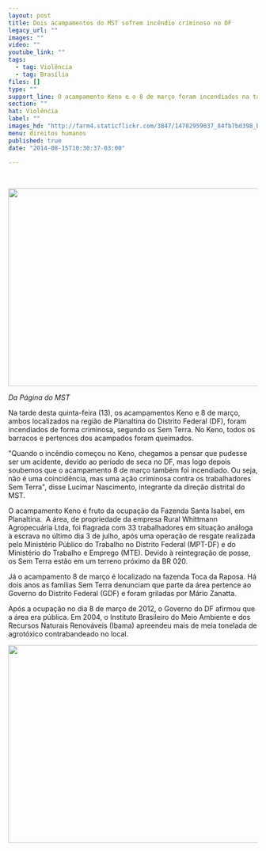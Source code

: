 ```yaml
---
layout: post
title: Dois acampamentos do MST sofrem incêndio criminoso no DF
legacy_url: ""
images: ""
video: ""
youtube_link: ""
tags:
  - tag: Violência
  - tag: Brasília
files: []
type: ""
support_line: O acampamento Keno e o 8 de março foram incendiados na tarde desta quinta-feira (13). Ambos estão localizados na região de Planaltina do DF.
section: ""
hat: Violência
label: ""
images_hd: "http://farm4.staticflickr.com/3847/14782959037_84fb7bd398_b.jpg"
menu: direitos humanos
published: true
date: "2014-08-15T10:30:37-03:00"

---
```

<p>&nbsp;</p>

<p><span contenteditable="false" tabindex="-1"><img alt="" data-widget="image" height="400" src="http://farm4.staticflickr.com/3847/14782959037_84fb7bd398_b.jpg" width="600" /></span></p>

<p><em>Da P&aacute;gina do MST</em></p>

<p>Na tarde desta quinta-feira (13), os acampamentos Keno e 8 de mar&ccedil;o, ambos localizados na regi&atilde;o de Planaltina do Distrito Federal (DF), foram incendiados de forma criminosa, segundo os Sem Terra. No Keno, todos os barracos e pertences dos acampados foram queimados.</p>

<p>&quot;Quando o inc&ecirc;ndio come&ccedil;ou no Keno, chegamos a pensar que pudesse ser um acidente, devido ao per&iacute;odo de seca no DF, mas logo depois soubemos que o acampamento 8 de mar&ccedil;o tamb&eacute;m foi incendiado. Ou seja, n&atilde;o &eacute; uma coincid&ecirc;ncia, mas uma a&ccedil;&atilde;o criminosa contra os trabalhadores Sem Terra&quot;, disse Lucimar Nascimento, integrante da dire&ccedil;&atilde;o distrital do MST.</p>

<p>O acampamento Keno &eacute; fruto da ocupa&ccedil;&atilde;o da Fazenda Santa Isabel, em Planaltina. &nbsp;A &aacute;rea, de propriedade da empresa Rural Whittmann Agropecu&aacute;ria Ltda, foi flagrada com 33 trabalhadores em situa&ccedil;&atilde;o an&aacute;loga &agrave; escrava no &uacute;ltimo dia 3 de julho, ap&oacute;s uma opera&ccedil;&atilde;o de resgate realizada pelo Minist&eacute;rio P&uacute;blico do Trabalho no Distrito Federal (MPT-DF) e do Minist&eacute;rio do Trabalho e Emprego (MTE). Devido &agrave; reintegra&ccedil;&atilde;o de posse, os Sem Terra est&atilde;o em um terreno pr&oacute;ximo da BR 020.</p>

<p>J&aacute; o acampamento 8 de mar&ccedil;o &eacute; localizado na fazenda Toca da Raposa. H&aacute; dois anos as fam&iacute;lias Sem Terra denunciam que parte da &aacute;rea pertence ao Governo do Distrito Federal (GDF) e foram griladas por M&aacute;rio Zanatta.</p>

<p>Ap&oacute;s a ocupa&ccedil;&atilde;o no dia 8 de mar&ccedil;o de 2012, o Governo do DF afirmou que a &aacute;rea era p&uacute;blica. Em 2004, o Instituto Brasileiro do Meio Ambiente e dos Recursos Naturais Renov&aacute;veis (Ibama) apreendeu mais de meia tonelada de agrot&oacute;xico contrabandeado no local.</p>

<p><span contenteditable="false" tabindex="-1"><img alt="" data-widget="image" height="400" src="http://farm6.staticflickr.com/5575/14966407001_45b25bfe50_b.jpg" width="600" /></span></p>

<p><span contenteditable="false" tabindex="-1"><img alt="" data-widget="image" src="http://farm4.staticflickr.com/3903/14969157162_e6e5b331dc_b.jpg" /></span></p>
